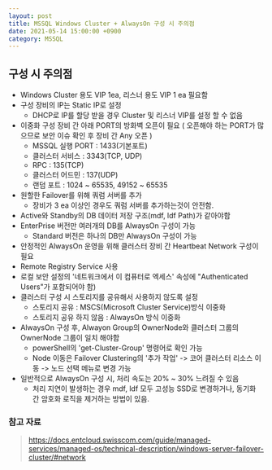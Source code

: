 ```yaml
---
layout: post
title: MSSQL Windows Cluster + AlwaysOn 구성 시 주의점
date: 2021-05-14 15:00:00 +0900
category: MSSQL
---
```


## 구성 시 주의점

- Windows Cluster 용도 VIP 1ea, 리스너 용도 VIP 1 ea 필요함
- 구성 장비의 IP는 Static IP로 설정
  - DHCP로 IP를 할당 받을 경우 Cluster 및 리스너 VIP를 설정 할 수 없음
- 이중화 구성 장비 간 아래 PORT의 방화벽 오픈이 필요 ( 오픈해야 하는 PORT가 많으므로 보안 이슈 확인 후 장비 간 Any 오픈 )
  - MSSQL 실행 PORT : 1433(기본포트)
  - 클러스터 서비스 : 3343(TCP, UDP)
  - RPC : 135(TCP)
  - 클러스터 어드민 : 137(UDP)  
  - 랜덤 포트 : 1024 ~ 65535, 49152 ~ 65535
- 원할한 Failover를 위해 쿼럼 서버를 추가
  - 장비가 3 ea 이상인 경우도 쿼럼 서버를 추가하는것이 안전함.
- Active와 Standby의 DB 데이터 저장 구조(mdf, ldf Path)가 같아야함
- EnterPrise 버전만 여러개의 DB를 AlwaysOn 구성이 가능
  - Standard 버전은 하나의 DB만 AlwaysOn 구성이 가능
- 안정적인 AlwaysOn 운영을 위해 클러스터 장비 간 Heartbeat Network 구성이 필요
- Remote Registry Service 사용
- 로컬 보안 설정의 '네트워크에서 이 컴퓨터로 엑세스' 속성에 "Authenticated Users"가 포함되어야 함)
- 클러스터 구성 시 스토리지를 공유해서 사용하지 않도록 설정
  - 스토리지 공유 : MSCS(Microsoft Cluster Service)방식 이중화
  - 스토리지 공유 하지 않음 : AlwaysOn 방식 이중화
- AlwaysOn 구성 후, Alwayon Group의 OwnerNode와 클러스터 그룹의 OwnerNode 그룹이 일치 해야함
  - powerShell의 'get-Cluster-Group' 명령어로 확인 가능
  - Node 이동은 Failover Clustering의 '추가 작업' -> 코어 클러스터 리소스 이동 -> 노드 선택 메뉴로 변경 가능
- 일반적으로 AlwaysOn 구성 시, 처리 속도는 20% ~ 30% 느려질 수 있음
  - 처리 지연이 발생하는 경우 mdf, ldf 모두 고성능 SSD로 변경하거나, 동기화 간 암호화 로직을 제거하는 방법이 있음.

### 참고 자료
> https://docs.entcloud.swisscom.com/guide/managed-services/managed-os/technical-description/windows-server-failover-cluster/#network
